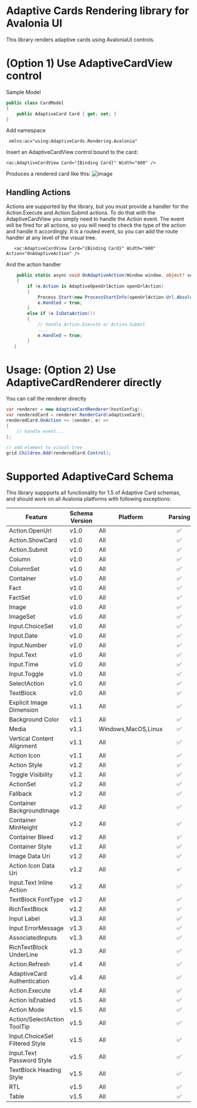 # Adaptive Cards Rendering library for Avalonia UI
This library renders adaptive cards using AvaloniaUI controls.

# (Option 1) Use AdaptiveCardView control
Sample Model
```c#
public class CardModel
{
    public AdaptiveCard Card { get; set; }
}
```

Add namespace 
```xaml
 xmlns:ac="using:AdaptiveCards.Rendering.Avalonia"
```

Insert an AdaptiveCardView control bound to the card:
```xaml
<ac:AdaptiveCardView Card="{Binding Card}" Width="600" />
```

Produces a rendered card like this:
![image](https://github.com/tomlm/AdaptiveCards.Rendering.Avalonia/assets/17789481/0fb78aec-0b8b-4453-9ed4-39a511f6f6f2)

## Handling Actions
Actions are supported by the library, but you must provide a handler for the Action.Execute and Action.Submit actions.  To do that with the AdaptiveCardView 
you simply need to handle the Action event.  The event will be fired for all actions, so you will need to check the type of the action and handle it accordingly.
It is a routed event, so you can add the route handler at any level of the visual tree.

```xaml
   <ac:AdaptiveCardView Card="{Binding Card}" Width="600" Action="OnAdaptiveAction" />
```

And the action handler
```c#
    public static async void OnAdaptiveAction(Window window, object? sender, RoutedAdaptiveActionEventArgs e)
    {
        if (e.Action is AdaptiveOpenUrlAction openUrlAction)
        {
            Process.Start(new ProcessStartInfo(openUrlAction.Url.AbsoluteUri) { UseShellExecute = true });
            e.Handled = true;
        }
        else if (e.IsDataAction())
        {
            // handle Action.Execute or Action.Submit
            ....
            e.Handled = true;
        }
   }
```

# Usage: (Option 2) Use AdaptiveCardRenderer directly 
You can call the renderer directly
```c#
var renderer = new AdaptiveCardRenderer(hostConfig);
var renderedCard = renderer.RenderCard(adaptiveCard);
renderedCard.OnAction += (sender, e) =>
{
    // handle event...
};

// add element to visual tree
grid.Children.Add(renderedCard.Control);
```

# Supported AdaptiveCard Schema
This library suppports all functionality for 1.5 of Adaptive Card schemas, and should work on all Avalonia platforms with following exceptions:

|Feature|Schema Version|Platform|Parsing|Rendering|
|---|---|---|:---:|:---:|
|Action.OpenUrl|v1.0|All| :white_check_mark: | :white_check_mark:|
|Action.ShowCard|v1.0|All| :white_check_mark: | :white_check_mark:|
|Action.Submit|v1.0|All| :white_check_mark: | :white_check_mark:|
|Column|v1.0|All| :white_check_mark: | :white_check_mark:|
|ColumnSet|v1.0|All| :white_check_mark: | :white_check_mark:|
|Container|v1.0|All| :white_check_mark: | :white_check_mark:|
|Fact|v1.0|All| :white_check_mark: | :white_check_mark:|
|FactSet|v1.0|All| :white_check_mark: | :white_check_mark:|
|Image|v1.0|All| :white_check_mark: | :white_check_mark:|
|ImageSet|v1.0|All| :white_check_mark: | :white_check_mark:|
|Input.ChoiceSet|v1.0|All| :white_check_mark: | :white_check_mark:|
|Input.Date|v1.0|All| :white_check_mark: | :white_check_mark:|
|Input.Number|v1.0|All| :white_check_mark: | :white_check_mark:|
|Input.Text|v1.0|All| :white_check_mark: | :white_check_mark:|
|Input.Time|v1.0|All| :white_check_mark: | :white_check_mark:|
|Input.Toggle|v1.0|All| :white_check_mark: | :white_check_mark:|
|SelectAction|v1.0|All| :white_check_mark: | :white_check_mark:|
|TextBlock|v1.0|All| :white_check_mark: | :white_check_mark:|
|Explicit Image Dimension|v1.1|All| :white_check_mark: | :white_check_mark:|
|Background Color|v1.1|All| :white_check_mark: | :white_check_mark:|
|Media|v1.1|Windows,MacOS,Linux| :white_check_mark: | :white_check_mark: |
|Vertical Content Alignment|v1.1|All| :white_check_mark: | :white_check_mark:|
|Action Icon|v1.1|All| :white_check_mark: | :white_check_mark:|
|Action Style|v1.2|All| :white_check_mark: | :white_check_mark:|
|Toggle Visibility|v1.2|All| :white_check_mark: | :white_check_mark:|
|ActionSet|v1.2|All| :white_check_mark: | :white_check_mark:|
|Fallback|v1.2|All| :white_check_mark: | :white_check_mark:|
|Container BackgroundImage|v1.2|All| :white_check_mark: | :white_check_mark:|
|Container MinHeight|v1.2|All| :white_check_mark: | :white_check_mark:|
|Container Bleed|v1.2|All| :white_check_mark: | :white_check_mark:|
|Container Style|v1.2|All| :white_check_mark: | :white_check_mark:|
|Image Data Uri|v1.2|All| :white_check_mark: | :white_check_mark:|
|Action Icon Data Uri|v1.2|All| :white_check_mark: | :white_check_mark:|
|Input.Text Inline Action|v1.2|All| :white_check_mark: | :white_check_mark:|
|TextBlock FontType|v1.2|All| :white_check_mark: | :white_check_mark:|
|RichTextBlock|v1.2|All| :white_check_mark: | :white_check_mark:|
|Input Label|v1.3|All| :white_check_mark: | :white_check_mark:|
|Input ErrorMessage|v1.3|All| :white_check_mark: | :white_check_mark:|
|AssociatedInputs|v1.3|All| :white_check_mark: | :white_check_mark:|
|RichTextBlock UnderLine|v1.3|All| :white_check_mark: | :white_check_mark:|
|Action.Refresh|v1.4|All| :white_check_mark: | :white_check_mark:|
|AdaptiveCard Authentication|v1.4|All| :white_check_mark: | :white_check_mark:|
|Action.Execute|v1.4|All| :white_check_mark: | :white_check_mark:|
|Action IsEnabled|v1.5|All| :white_check_mark: | :white_check_mark:|
|Action Mode|v1.5|All| :white_check_mark: | :white_check_mark:|
|Action/SelectAction ToolTip|v1.5|All| :white_check_mark: | :white_check_mark:|
|Input.ChoiceSet Filtered Style |v1.5|All| :white_check_mark: | :white_check_mark:|
|Input.Text Password Style |v1.5|All| :white_check_mark: | :white_check_mark:|
|TextBlock Heading Style|v1.5|All| :white_check_mark: | :white_check_mark:|
|RTL |v1.5|All| :white_check_mark: | :white_check_mark:|
|Table |v1.5|All| :white_check_mark: | :white_check_mark:|



